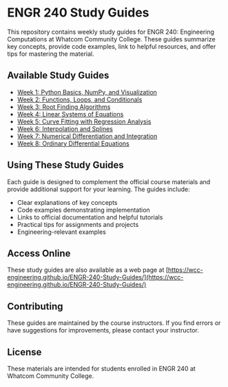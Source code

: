 # ENGR 240 Study Guides

This repository contains weekly study guides for ENGR 240: Engineering Computations at Whatcom Community College. These guides summarize key concepts, provide code examples, link to helpful resources, and offer tips for mastering the material.

## Available Study Guides

- [Week 1: Python Basics, NumPy, and Visualization](week1-study-guide.md)
- [Week 2: Functions, Loops, and Conditionals](week2-study-guide.md)
- [Week 3: Root Finding Algorithms](week3-study-guide.md)
- [Week 4: Linear Systems of Equations](week4-study-guide.md)
- [Week 5: Curve Fitting with Regression Analysis](week5-study-guide.md)
- [Week 6: Interpolation and Splines](week6-study-guide.md)
- [Week 7: Numerical Differentiation and Integration](week7-study-guide.md)
- [Week 8: Ordinary Differential Equations](week8-study-guide.md)

## Using These Study Guides

Each guide is designed to complement the official course materials and provide additional support for your learning. The guides include:

- Clear explanations of key concepts
- Code examples demonstrating implementation
- Links to official documentation and helpful tutorials
- Practical tips for assignments and projects
- Engineering-relevant examples

## Access Online

These study guides are also available as a web page at [https://wcc-engineering.github.io/ENGR-240-Study-Guides/](https://wcc-engineering.github.io/ENGR-240-Study-Guides/)

## Contributing

These guides are maintained by the course instructors. If you find errors or have suggestions for improvements, please contact your instructor.

## License

These materials are intended for students enrolled in ENGR 240 at Whatcom Community College.
